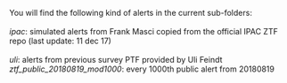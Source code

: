 You will find the following kind of alerts in the current sub-folders:
<br><br>
*ipac*: simulated alerts from Frank Masci copied from the official IPAC ZTF repo (last update: 11 dec 17)<br><br>
*uli*: alerts from previous survey PTF provided by Uli Feindt<br>
*ztf_public_20180819_mod1000*: every 1000th public alert from 20180819<br>
